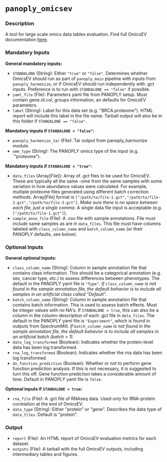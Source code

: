 # `panoply_omicsev`

### Description

A tool for large scale omics data tables evaluation. Find full OmicsEV documentation [here](https://github.com/bzhanglab/OmicsEV).

### Mandatory Inputs

**General mandatory inputs:**

* `STANDALONE` (String): Either `"true"` or `"false"`. Determines whether OmicsEV should run as part of `panoply_main` pipeline with inputs from `panoply_harmonize`, or if OmicsEV should run independently with .gct inputs. Preference is to run with `STANDALONE == "false"` if possible.
* `yaml_file` (File): Parameters yaml file from PANOPLY setup. Must contain gene.id.col, groups information, an defaults for OmicsEV parameters.
* `label` (String): Label for this data set (e.g. "BRCA.proteome"). HTML report will include this label in the file name. Tarball output will also be in this folder if `STANDALONE == "false"`.

**Mandatory inputs if `STANDALONE = "false"`:**

* `panoply_harmonize_tar` (File): Tar output from panoply_harmonize module.
* `ome_type` (String): The PANOPLY omics type of the input (e.g. `"proteome").

**Mandatory inputs if `STANDALONE = "true"`:**

* `data_files` (Array[File]): Array of .gct files to be used for OmicsEV. These are typically all the same -ome from the same samples with some variation in how abundance values were calculated. For example, multiple proteome files generated using different batch correction methods. Array[File] format is `["/path/to/file-1.gct","/path/to/file-2.gct","/path/to/file-3.gct"]`. *Make sure there is no space between each file, just a single comma*. A single data file input is acceptable (e.g. `["/path/to/file-1.gct"]`).
* `sample_anno_file` (File): A .csv file with sample annotations. File must include same samples as are in `data_files`. This file must have columns labeled with `class_column_name` and `batch_column_name` (or their PANOPLY defaults, see below).

### Optional Inputs

**General optional inputs:**

* `class_column_name` (String): Column in sample annotation file that contains class information. This should be a categorical annotation (e.g. sex, cancer type, etc.) to assess differences between phenotypes. The default in the PANOPLY yaml file is `"Type"`. *If `class_column_name` is not found in the sample annotation file, the default behavior is to include all samples in an artificial class called "Default".*
* `batch_column_name` (String): Column in sample annotation file that contains batch information. This is used to assess batch effects. Must be integer values with no NA's. If `STANDALONE = true`, this can also be a column in the column-description of each .gct file in `data_files`. The default in the PANOPLY yaml file is `"Experiment"`, which is found in outputs from SpectrumMill. *If `batch_column_name` is not found in the sample annotation file, the default behavior is to include all samples in an artificial batch (batch = 1).*
* `data_log_transformed` (Boolean): Indicates whether the protein-level data has been log transformed.
* `rna_log_transformed` (Boolean): Indicates whether the rna data has been log transformed.
* `do_function_prediction` (Boolean): Whether or not to perform gene function prediction analysis. If this is not necessary, it is suggested to turn this off. Gene function prediction takes a considerable amount of time. Default in PANOPLY yaml file is `false`.

**Optional inputs if `STANDALONE = true`:**

* `rna_file` (File): A .gct file of RNAseq data. Used only for RNA-protein correlation at the end of OmicsEV.
* `data_type` (String): Either "protein" or "gene". Describes the data type of `data_files`. Default is "protein".

### Output

* `report` (File): An HTML report of OmicsEV evaluation metrics for each dataset.
* `outputs` (File): A tarball with the full OmicsEV outputs, including intermediary tables and figures. 
